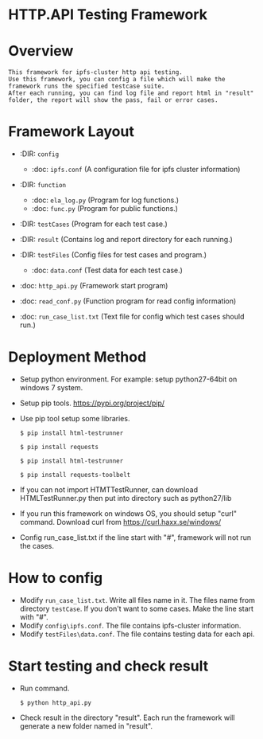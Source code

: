 HTTP.API Testing Framework 
======================================
# Overview
    This framework for ipfs-cluster http api testing. 
    Use this framework, you can config a file which will make the framework runs the specified testcase suite. 
    After each running, you can find log file and report html in "result" folder, the report will show the pass, fail or error cases.
    
# Framework Layout

* :DIR: `config`
    * :doc: `ipfs.conf` (A configuration file for ipfs cluster information)

* :DIR: `function`
    * :doc: `ela_log.py` (Program for log functions.)
    * :doc: `func.py` (Program for public functions.)
    
* :DIR: `testCases` (Program for each test case.)

* :DIR: `result` (Contains log and report directory for each running.)
 
* :DIR: `testFiles` (Config files for test cases and program.)
    * :doc: `data.conf` (Test data for each test case.)
    
* :doc: `http_api.py` (Framework start program)
* :doc: `read_conf.py` (Function program for read config information)
* :doc: `run_case_list.txt` (Text file for config which test cases should run.)

# Deployment Method

* Setup python environment. For example: setup python27-64bit on windows 7 system.
* Setup pip tools. https://pypi.org/project/pip/ 
* Use pip tool setup some libraries.
    ```shell
    $ pip install html-testrunner
    ```
	
    ```shell
    $ pip install requests
    ```
	
    ```shell
    $ pip install html-testrunner
    ```
	
    ```shell
    $ pip install requests-toolbelt
    ```
* If you can not import HTMTTestRunner, can download HTMLTestRunner.py then put into directory such as python27/lib
* If you run this framework on windows OS, you should setup "curl" command. Download curl from https://curl.haxx.se/windows/
* Config run_case_list.txt if the line start with "#", framework will not run the cases.

# How to config
* Modify `run_case_list.txt`. Write all files name in it. The files name from directory `testCase`. If you don't want to some cases. Make the line start with "#".
* Modify `config\ipfs.conf`. The file contains ipfs-cluster information.
* Modify `testFiles\data.conf`. The file contains testing data for each api. 

# Start testing and check result

* Run command.
    ```shell
    $ python http_api.py
    ```
* Check result in the directory "result".
  Each run the framework will generate a new folder named <time> in "result".
